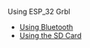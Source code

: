 Using ESP_32 Grbl

* [Using Bluetooth](https://github.com/bdring/Grbl_Esp32/wiki/Using-Bletooth)
* [Using the SD Card](https://github.com/bdring/Grbl_Esp32/wiki/Using-the-SD-Card)
